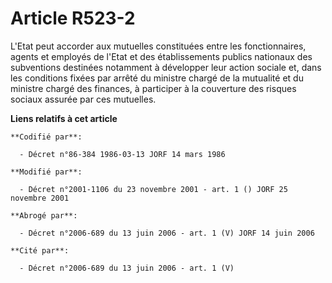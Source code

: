 # Article R523-2

L'Etat peut accorder aux mutuelles constituées entre les fonctionnaires, agents et employés de l'Etat et des établissements
publics nationaux des subventions destinées notamment à développer leur action sociale et, dans les conditions fixées par
arrêté du ministre chargé de la mutualité et du ministre chargé des finances, à participer à la couverture des risques
sociaux assurée par ces mutuelles.

**Liens relatifs à cet article**

	**Codifié par**:

	  - Décret n°86-384 1986-03-13 JORF 14 mars 1986

	**Modifié par**:

	  - Décret n°2001-1106 du 23 novembre 2001 - art. 1 () JORF 25 novembre 2001

	**Abrogé par**:

	  - Décret n°2006-689 du 13 juin 2006 - art. 1 (V) JORF 14 juin 2006

	**Cité par**:

	  - Décret n°2006-689 du 13 juin 2006 - art. 1 (V)
